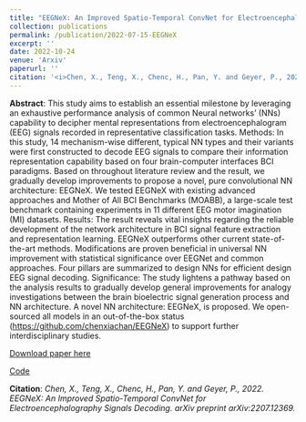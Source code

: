 ```yaml
---
title: "EEGNeX: An Improved Spatio-Temporal ConvNet for Electroencephalography Signals Decoding"
collection: publications
permalink: /publication/2022-07-15-EEGNeX
excerpt: ''
date: 2022-10-24
venue: 'Arxiv'
paperurl: ''
citation: '<i>Chen, X., Teng, X., Chenc, H., Pan, Y. and Geyer, P., 2022. Toward reliable signals decoding for electroencephalogram: A benchmark study to EEGNeX. arXiv preprint arXiv:2207.12369.</i>'
---
```


**Abstract**: This study aims to establish an essential milestone by leveraging an exhaustive performance analysis of common Neural networks’ (NNs) capability to decipher mental representations from electroencephalogram (EEG) signals recorded in representative classification tasks. Methods: In this study, 14 mechanism-wise different, typical NN types and their variants were first constructed to decode EEG signals to compare their information representation capability based on four brain-computer interfaces BCI paradigms. Based on throughout literature review and the result, we gradually develop improvements to propose a novel, pure convolutional NN architecture: EEGNeX. We tested EEGNeX with existing advanced approaches and Mother of All BCI Benchmarks (MOABB), a large-scale test benchmark containing experiments in 11 different EEG motor imagination (MI) datasets.  Results: The result reveals vital insights regarding the reliable development of the network architecture in BCI signal feature extraction and representation learning. EEGNeX outperforms other current state-of-the-art methods. Modifications are proven beneficial in universal NN improvement with statistical significance over EEGNet and common approaches. Four pillars are summarized to design NNs for efficient design EEG signal decoding. Significance: The study lightens a pathway based on the analysis results to gradually develop general improvements for analogy investigations between the brain bioelectric signal generation process and NN architecture. A novel NN architecture: EEGNeX, is proposed. We open-sourced all models in an out-of-the-box status (https://github.com/chenxiachan/EEGNeX) to support further interdisciplinary studies.

[Download paper here](https://arxiv.org/abs/2207.12369)

[Code](https://github.com/chenxiachan/EEGNeX)

**Citation**:<i> Chen, X., Teng, X., Chenc, H., Pan, Y. and Geyer, P., 2022. EEGNeX: An Improved Spatio-Temporal ConvNet for Electroencephalography Signals Decoding. arXiv preprint arXiv:2207.12369.</i>
